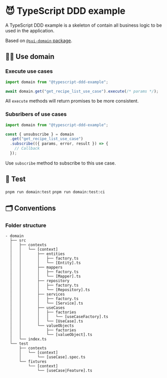 # 😈 TypeScript DDD example

A TypeScript DDD example is a skeleton of contain all business logic to be used in the application.

Based on [`@sui-domain` package](https://github.com/SUI-Components/sui/tree/master/packages/sui-domain).

## 👩‍💻 Use domain

### Execute use cases

```js
import domain from "@typescript-ddd-example";

await domain.get("get_recipe_list_use_case").execute(/* params */);
```

All `execute` methods will return promises to be more consistent.

### Subsribers of use cases

```js
import domain from "@typescript-ddd-example";

const { unsubscribe } = domain
  .get("get_recipe_list_use_case")
  .subscribe(({ params, error, result }) => {
    // Callback
  });
```

Use `subscribe` method to subscribe to this use case.

## 🔬 Test

`pnpm run domain:test`
`pnpm run domain:test:ci`

## 🗂 Conventions

### Folder structure

```
- domain
  ├── src
  │   ├── contexts
  │   │   └── [context]
  │   │       ├── entities
  │   │       │   ├── factory.ts
  │   │       │   └── [Entity].ts
  │   │       ├── mappers
  │   │       │   ├── factory.ts
  │   │       │   └── [Mapper].ts
  │   │       ├── repository
  │   │       │   ├── factory.ts
  │   │       │   └── [Repository].ts
  │   │       ├── services
  │   │       │   ├── factory.ts
  │   │       │   └── [Service].ts
  │   │       ├── useCases
  │   │       │   ├── factories
  │   │       │   │   └── [useCaseFactory].ts
  │   │       │   └── [UseCase].ts
  │   │       └── valueObjects
  │   │           ├── factories
  │   │           └── [valueObject].ts
  │   └── index.ts
  └── test
      ├── contexts
      │   └── [context]
      │       └── [useCase].spec.ts
      └── fixtures
          └── [context]
              └── [useCase|Feature].ts
```
